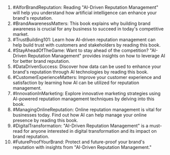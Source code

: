 1. #AIforBrandReputation: Reading "AI-Driven Reputation Management" will help you understand how artificial intelligence can enhance your brand's reputation.
2. #BrandAwarenessMatters: This book explains why building brand awareness is crucial for any business to succeed in today's competitive market.
3. #TrustBuilding101: Learn how AI-driven reputation management can help build trust with customers and stakeholders by reading this book.
4. #StayAheadOfTheGame: Want to stay ahead of the competition? "AI-Driven Reputation Management" provides insights on how to leverage AI for better brand reputation.
5. #DataDrivenSuccess: Discover how data can be used to enhance your brand's reputation through AI technologies by reading this book.
6. #CustomerExperienceMatters: Improve your customer experience and satisfaction by learning how AI can be utilized for reputation management.
7. #InnovationInMarketing: Explore innovative marketing strategies using AI-powered reputation management techniques by delving into this book.
8. #ManagingOnlineReputation: Online reputation management is vital for businesses today. Find out how AI can help manage your online presence by reading this book.
9. #DigitalTransformation: "AI-Driven Reputation Management" is a must-read for anyone interested in digital transformation and its impact on brand reputation.
10. #FutureProofYourBrand: Protect and future-proof your brand's reputation with insights from "AI-Driven Reputation Management."
